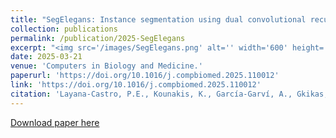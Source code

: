 ```yaml
---
title: "SegElegans: Instance segmentation using dual convolutional recurrent neural network decoder in Caenorhabditis elegans microscopic images."
collection: publications
permalink: /publication/2025-SegElegans
excerpt: "<img src='/images/SegElegans.png' alt='' width='600' height='100'>"
date: 2025-03-21
venue: 'Computers in Biology and Medicine.'
paperurl: 'https://doi.org/10.1016/j.compbiomed.2025.110012'
link: 'https://doi.org/10.1016/j.compbiomed.2025.110012'
citation: 'Layana‑Castro, P.E., Kounakis, K., García‑Garví, A., Gkikas, I., Tsiamantas, I., Tavernarakis, N., Sánchez‑Salmerón, A.J., (2025). &quot;SegElegans: Instance segmentation using dual convolutional recurrent neural network decoder in Caenorhabditis elegans microscopic images.&quot; <i>Computers in Biology and Medicine.</i>. 21-2025.'
---
```

[Download paper here](https://doi.org/10.1016/j.compbiomed.2025.110012)
